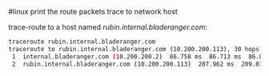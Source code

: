 #linux 
print the route packets trace to network host

trace-route to a host named *rubin.internal.bladeranger.com*:
```bash
traceroute rubin.internal.bladeranger.com 
traceroute to rubin.internal.bladeranger.com (10.200.200.113), 30 hops max, 60 byte packets
 1  internal.bladeranger.com (10.200.200.2)  86.758 ms  86.713 ms  86.896 ms
 2  rubin.internal.bladeranger.com (10.200.200.113)  207.962 ms  209.011 ms  209.023 ms
```